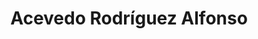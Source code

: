---
title: "Acevedo Rodríguez Alfonso"
url: /losar-de-la-vera/acevedo-rodriguez-alfonso/
shop: Schmuck
---